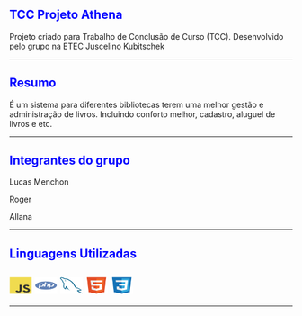<h2 style="  color: blue; text-shadow: -1px -1px 0px #FFF, -1px 1px 0px #FFF, 1px -1px 0px #FFF, 1px 0px 0px #FFF;">TCC Projeto Athena </h2>

<p>Projeto criado para Trabalho de Conclusão de Curso (TCC). Desenvolvido pelo grupo na ETEC Juscelino Kubitschek</p>
<hr>

<h2 style="  color: blue; text-shadow: -1px -1px 0px #FFF, -1px 1px 0px #FFF, 1px -1px 0px #FFF, 1px 0px 0px #FFF;">Resumo</h2>
<p>É um sistema para diferentes bibliotecas terem uma melhor gestão e administração de livros. Incluindo conforto melhor, cadastro, aluguel de livros e etc.</p>
<hr>

<h2 style="  color: blue; text-shadow: -1px -1px 0px #FFF, -1px 1px 0px #FFF, 1px -1px 0px #FFF, 1px 0px 0px #FFF;">Integrantes do grupo</h2>

<div style= "display: column;">

<p>Lucas Menchon</p>
<p>Roger</p>
<p>Allana</p>

</div>

<hr>


<h2 style="  color: blue; text-shadow: -1px -1px 0px #FFF, -1px 1px 0px #FFF, 1px -1px 0px #FFF, 1px 0px 0px #FFF;">Linguagens Utilizadas<h2>
<div style="display: inline_block">
  <img align="center"  height="30" width="40" src="https://raw.githubusercontent.com/devicons/devicon/master/icons/javascript/javascript-original.svg">
  <img align="center"  height="30" width="40" src="https://raw.githubusercontent.com/devicons/devicon/master/icons/php/php-plain.svg">
  <img align="center"  height="30" width="40" src="https://raw.githubusercontent.com/devicons/devicon/master/icons/mysql/mysql-original.svg">
  <img align="center"  height="30" width="40" src="https://raw.githubusercontent.com/devicons/devicon/master/icons/html5/html5-original.svg">
  <img align="center"  height="30" width="40" src="https://raw.githubusercontent.com/devicons/devicon/master/icons/css3/css3-original.svg">
</div>
<hr>

